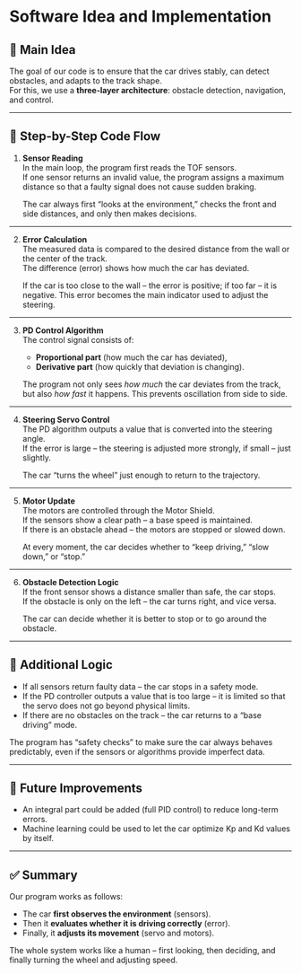 # Software Idea and Implementation

## 🧠 Main Idea

The goal of our code is to ensure that the car drives stably, can detect obstacles, and adapts to the track shape.  
For this, we use a **three-layer architecture**: obstacle detection, navigation, and control.  

---

## 🔑 Step-by-Step Code Flow

1. **Sensor Reading**  
   In the main loop, the program first reads the TOF sensors.  
   If one sensor returns an invalid value, the program assigns a maximum distance so that a faulty signal does not cause sudden braking.  

   The car always first “looks at the environment,” checks the front and side distances, and only then makes decisions.  

---

2. **Error Calculation**  
   The measured data is compared to the desired distance from the wall or the center of the track.  
   The difference (error) shows how much the car has deviated.  

   If the car is too close to the wall – the error is positive; if too far – it is negative. This error becomes the main indicator used to adjust the steering.  

---

3. **PD Control Algorithm**  
   The control signal consists of:  
   - **Proportional part** (how much the car has deviated),  
   - **Derivative part** (how quickly that deviation is changing).  

   The program not only sees *how much* the car deviates from the track, but also *how fast* it happens. This prevents oscillation from side to side.  

---

4. **Steering Servo Control**  
   The PD algorithm outputs a value that is converted into the steering angle.  
   If the error is large – the steering is adjusted more strongly, if small – just slightly.  

   The car “turns the wheel” just enough to return to the trajectory.  

---

5. **Motor Update**  
   The motors are controlled through the Motor Shield.  
   If the sensors show a clear path – a base speed is maintained.  
   If there is an obstacle ahead – the motors are stopped or slowed down.  

   At every moment, the car decides whether to “keep driving,” “slow down,” or “stop.”  

---

6. **Obstacle Detection Logic**  
   If the front sensor shows a distance smaller than safe, the car stops.  
   If the obstacle is only on the left – the car turns right, and vice versa.  

   The car can decide whether it is better to stop or to go around the obstacle.  

---

## 💬 Additional Logic

- If all sensors return faulty data – the car stops in a safety mode.  
- If the PD controller outputs a value that is too large – it is limited so that the servo does not go beyond physical limits.  
- If there are no obstacles on the track – the car returns to a “base driving” mode.  

The program has “safety checks” to make sure the car always behaves predictably, even if the sensors or algorithms provide imperfect data.  

---

## 🔮 Future Improvements

- An integral part could be added (full PID control) to reduce long-term errors.  
- Machine learning could be used to let the car optimize Kp and Kd values by itself.  

---

## ✅ Summary

Our program works as follows:  
- The car **first observes the environment** (sensors).  
- Then it **evaluates whether it is driving correctly** (error).  
- Finally, it **adjusts its movement** (servo and motors).  

The whole system works like a human – first looking, then deciding, and finally turning the wheel and adjusting speed.  
